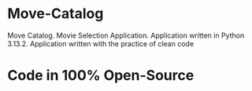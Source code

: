 # Move-Catalog
Move Catalog. Movie Selection Application. Application written in Python 3.13.2. Application written with the practice of clean code
# Code in 100% Open-Source
